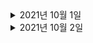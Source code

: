 <details> <summary>2021년 10월 1일</summary>

## 회사 업무
- 오더 대기 상태로 변경 코드 분석
- [DDD] DDD START
  - Chapter 4 (90% -> 100%)
  - Chapter 6 (0% -> 100%)
  - Chapter 7 (0% -> 50%)

## 개인 공부
- [Spring] Cloud
  - Chapter3 (0% -> 10%) 

</details>

<details> <summary>2021년 10월 2일</summary>

## 회사 업무

## 개인 공부
- [Spring] Cloud
  - Chapter3 (10% -> 15%) 
- [공모전] Modak
  - Server: AI와의 통신을 위한 intro API 추가, m1전용 mysql 명령어 추가
  - AI: Django REST API에 실제 AI 동작 추가 

</details>